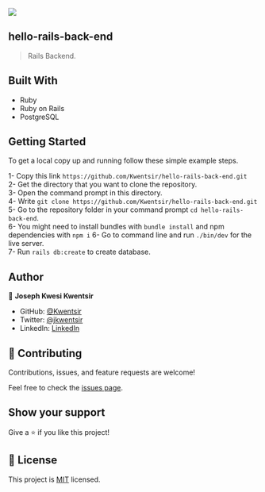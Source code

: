 ![](https://img.shields.io/badge/Microverse-blueviolet)
## hello-rails-back-end

> Rails Backend.

## Built With

- Ruby
- Ruby on Rails
- PostgreSQL

## Getting Started

To get a local copy up and running follow these simple example steps.

1- Copy this link `https://github.com/Kwentsir/hello-rails-back-end.git` <br>
2- Get the directory that you want to clone the repository. <br>
3- Open the command prompt in this directory. <br>
4- Write `git clone https://github.com/Kwentsir/hello-rails-back-end.git` <br>
5- Go to the repository folder in your command prompt `cd hello-rails-back-end`. <br>
6- You might need to install bundles with `bundle install` and npm dependencies with `npm i`
6- Go to command line and run `./bin/dev` for the live server. <br>
7- Run `rails db:create` to create database.

## Author

👤 **Joseph Kwesi Kwentsir**

- GitHub: [@Kwentsir](https://github.com/Kwentsir/)
- Twitter: [@jkwentsir](https://twitter.com/jkwentsir)
- LinkedIn: [LinkedIn](https://www.linkedin.com/in/josephkwentsir/)

## 🤝 Contributing

Contributions, issues, and feature requests are welcome!

Feel free to check the [issues page](../../issues/).

## Show your support

Give a ⭐️ if you like this project!

## 📝 License

This project is [MIT](./MIT.md) licensed.